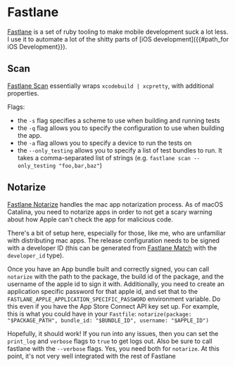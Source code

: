 # Fastlane

[Fastlane](https://fastlane.tools) is a set of ruby tooling to make mobile development suck a lot less. I use it to automate a lot of the shitty parts of [iOS development]({{#path_for iOS Development}}).

## Scan

[Fastlane Scan](https://docs.fastlane.tools/actions/scan/) essentially wraps `xcodebuild | xcpretty`, with additional properties.

Flags:

- the `-s` flag specifies a scheme to use when building and running tests
- the `-q` flag allows you to specify the configuration to use when building the app.
- the `-a` flag allows you to specify a device to run the tests on
- the `--only_testing` allows you to specify a list of test bundles to run. It takes a comma-separated list of strings (e.g. `fastlane scan --only_testing "foo,bar,baz"`)

## Notarize

[Fastlane Notarize](https://docs.fastlane.tools/actions/notarize/) handles the mac app notarization process. As of macOS Catalina, you need to notarize apps in order to not get a scary warning about how Apple can't check the app for malicious code.

There's a bit of setup here, especially for those, like me, who are unfamiliar with distributing mac apps. The release configuration needs to be signed with a developer ID (this can be generated from [Fastlane Match](https://docs.fastlane.tools/actions/match/) with the `developer_id` type).

Once you have an App bundle built and correctly signed, you can call `notarize` with the path to the package, the build id of the package, and the username of the apple id to sign it with. Additionally, you need to create an application specific password for that apple id, and set that to the `FASTLANE_APPLE_APPLICATION_SPECIFIC_PASSWORD` environment variable. Do this even if you have the App Store Connect API key set up. For example, this is what you could have in your `Fastfile`: `notarize(package: "$PACKAGE_PATH", bundle_id: "$BUNDLE_ID", username: "$APPLE_ID")`

Hopefully, it should work! If you run into any issues, then you can set the `print_log` and `verbose` flags to `true` to get logs out. Also be sure to call fastlane with the `--verbose` flags. Yes, you need both for `notarize`. At this point, it's not very well integrated with the rest of Fastlane
